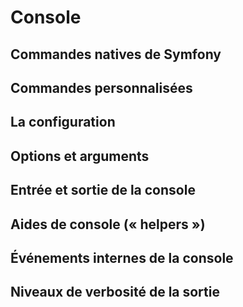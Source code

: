 # Console

## Commandes natives de Symfony

## Commandes personnalisées

## La configuration

## Options et arguments

## Entrée et sortie de la console

## Aides de console (« helpers »)

## Événements internes de la console

## Niveaux de verbosité de la sortie
